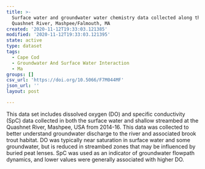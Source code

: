 ```yaml
---
title: >-
  Surface water and groundwater water chemistry data collected along the
  Quashnet River, Mashpee/Falmouth, MA
created: '2020-11-12T19:33:03.121385'
modified: '2020-11-12T19:33:03.121395'
state: active
type: dataset
tags:
  - Cape Cod
  - Groundwater And Surface Water Interaction
  - Ma
groups: []
csv_url: 'https://doi.org/10.5066/F7M044MF'
json_url: ''
layout: post

---
```

This data set includes dissolved oxygen (DO) and specific conductivity (SpC) data collected in both the surface water and shallow streambed at the Quashnet River, Mashpee, USA from 2014-16. This data was collected to better understand groundwater discharge to the river and associated brook trout habitat. DO was typically near saturation in surface water and some groundwater, but is reduced in streambed zones that may be influenced by buried peat lenses. SpC was used as an indicator of groundwater flowpath dynamics, and lower values were generally associated with higher DO.
